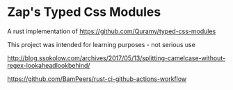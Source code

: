 # Zap's Typed Css Modules

A rust implementation of https://github.com/Quramy/typed-css-modules

This project was intended for learning purposes - not serious use

http://blog.ssokolow.com/archives/2017/05/13/splitting-camelcase-without-regex-lookaheadlookbehind/

https://github.com/BamPeers/rust-ci-github-actions-workflow
